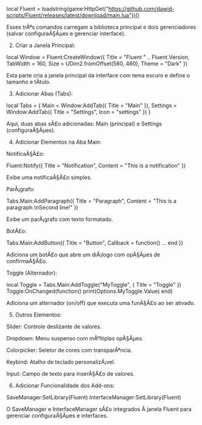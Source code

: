 
local Fluent = loadstring(game:HttpGet("https://github.com/dawid-scripts/Fluent/releases/latest/download/main.lua"))()


Esses trÃªs comandos carregam a biblioteca principal e dois gerenciadores (salvar configuraÃ§Ãµes e gerenciar interface).


2. Criar a Janela Principal:

local Window = Fluent:CreateWindow({
    Title = "Fluent " .. Fluent.Version,
    TabWidth = 160, Size = UDim2.fromOffset(580, 460), Theme = "Dark"
})

Esta parte cria a janela principal da interface com tema escuro e define o tamanho e tÃ­tulo.


3. Adicionar Abas (Tabs):

local Tabs = {
    Main = Window:AddTab({ Title = "Main" }),
    Settings = Window:AddTab({ Title = "Settings", Icon = "settings" })
}

Aqui, duas abas sÃ£o adicionadas: Main (principal) e Settings (configuraÃ§Ãµes).


4. Adicionar Elementos na Aba Main:

NotificaÃ§Ã£o:

Fluent:Notify({ Title = "Notification", Content = "This is a notification" })

Exibe uma notificaÃ§Ã£o simples.

ParÃ¡grafo:

Tabs.Main:AddParagraph({ Title = "Paragraph", Content = "This is a paragraph.\nSecond line!" })

Exibe um parÃ¡grafo com texto formatado.

BotÃ£o:

Tabs.Main:AddButton({ Title = "Button", Callback = function() ... end })

Adiciona um botÃ£o que abre um diÃ¡logo com opÃ§Ãµes de confirmaÃ§Ã£o.

Toggle (Alternador):

local Toggle = Tabs.Main:AddToggle("MyToggle", { Title = "Toggle" })
Toggle:OnChanged(function() print(Options.MyToggle.Value) end)

Adiciona um alternador (on/off) que executa uma funÃ§Ã£o ao ser ativado.



5. Outros Elementos:

Slider: Controle deslizante de valores.

Dropdown: Menu suspenso com mÃºltiplas opÃ§Ãµes.

Colorpicker: Seletor de cores com transparÃªncia.

Keybind: Atalho de teclado personalizÃ¡vel.

Input: Campo de texto para inserÃ§Ã£o de valores.



6. Adicionar Funcionalidade dos Add-ons:

SaveManager:SetLibrary(Fluent)
InterfaceManager:SetLibrary(Fluent)

O SaveManager e InterfaceManager sÃ£o integrados Ã  janela Fluent para gerenciar configuraÃ§Ãµes e interfaces.
